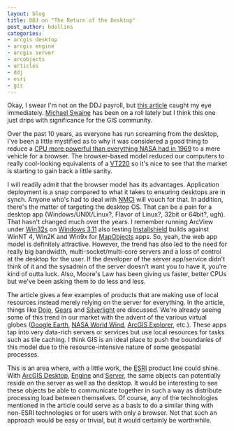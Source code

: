 ```yaml
---
layout: blog
title: DDJ on "The Return of the Desktop"
post_author: bdollins
categories:
- arcgis desktop
- arcgis engine
- arcgis server
- arcobjects
- articles
- ddj
- esri
- gis
---
```


Okay, I swear I'm not on the DDJ payroll, but <a href="http://www.ddj.com/web-development/201202675">this article</a> caught my eye immediately. <a href="http://www.swaine.com/">Michael Swaine</a> has been on a roll lately but I think this one just drips with significance for the GIS community.

Over the past 10 years, as everyone has run screaming from the desktop, I've been a little mystified as to why it was considered a good thing to reduce a <a href="http://www.computerpoweruser.com/Editorial/article.asp?article=articles/archive/c0612/28c12/28c12.asp&amp;guid=">CPU more powerful than everything NASA had in 1969</a> to a mere vehicle for a browser. The browser-based model reduced our computers to really cool-looking equivalents of a <a href="http://en.wikipedia.org/wiki/VT220">VT220</a> so it's nice to see that the market is starting to gain back a little sanity.
<!--more-->
I will readily admit that the browser model has its advantages. Application deployment is a snap compared to what it takes to ensuring desktops are in synch. Anyone who's had to deal with <a href="http://www.nmciinfo.usmc.mil/nmci2/nmci.nsf/HomePage?openform">NMCI</a> will vouch for that. In addition, there's the matter of targeting the desktop OS. That can be a pain for a desktop app (Windows/UNIX/Linux?, Flavor of Linux?, 32bit or 64bit?, ugh). That hasn't changed much over the years. I remember running ArcView under <a href="http://en.wikipedia.org/wiki/Win32s">Win32s</a> on <a href="http://en.wikipedia.org/wiki/Windows_3.1x">Windows 3.11</a> also testing <a href="http://www.macrovision.com/products/installation/installshield.htm">Installshield</a> builds against WinNT 4, Win2K and Win9x for <a href="http://www.esri.com/software/mapobjects/index.html">MapObjects</a> apps. So, yeah, the web app model is definitely attractive. However, the trend has also led to the need for really big bandwidth, multi-socket/multi-core servers and a loss of control at the desktop for the user. If the developer of the server app/service didn't think of it and the sysadmin of the server doesn't want you to have it, you're kind of outta luck. Also, Moore's Law has been giving us faster, better CPUs but we've been asking them to do less and less.

The article gives a few examples of products that are making use of local resources instead merely relying on the server for everything. In the article, things like <a href="http://dojotoolkit.org/">Dojo</a>, <a href="http://gears.google.com/">Gears</a> and <a href="http://silverlight.net/">Silverlight</a> are discussed. We're already seeing some of this trend in our market with the advent of the various virtual globes (<a href="http://earth.google.com/">Google Earth</a>, <a href="http://worldwind.arc.nasa.gov/">NASA World Wind</a>, <a href="http://www.esri.com/software/arcgis/explorer/index.html">ArcGIS Explorer</a>, etc.). These apps tap into very data-rich servers or services but use local resources for tasks such as tile caching. I think GIS is an ideal place to push the boundaries of this model due to the resource-intensive nature of some geospatial processes.

This is an area where, with a little work, the <a href="http://www.esri.com">ESRI</a> product line could shine. With <a href="http://www.esri.com/software/arcgis/about/desktop_gis.html">ArcGIS Desktop</a>, <a href="http://www.esri.com/software/arcgis/arcgisengine/index.html">Engine</a> and <a href="http://www.esri.com/software/arcgis/arcgisserver/">Server</a>, the same objects can potentially reside on the server as well as the desktop. It would be interesting to see these objects be able to communicate together in such a way as distribute processing load between themselves. Of course, any of the technologies mentioned in the article could serve as a basis to do a similar thing with non-ESRI technologies or for users with only a browser. Not that such an approach would be easy or trivial, but it would certainly be worthwhile.